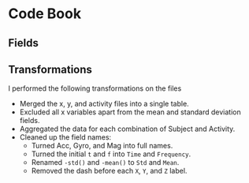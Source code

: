 # Code Book

## Fields 

## Transformations
I performed the following transformations on the files

* Merged the x, y, and activity files into a single table.
* Excluded all x variables apart from the mean and standard deviation fields.
* Aggregated the data for each combination of Subject and Activity.
* Cleaned up the field names:
  * Turned Acc, Gyro, and Mag into full names.
  * Turned the initial `t` and `f` into `Time` and `Frequency`.
  * Renamed `-std()` and `-mean()` to `Std` and `Mean`.
  * Removed the dash before each `X`, `Y`, and `Z` label.
